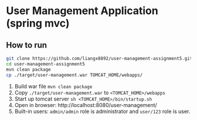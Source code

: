 # User Management Application (spring mvc)


## How to run

```sh
git clone https://github.com/liangx8892/user-management-assignment5.git
cd user-management-assignment5
mvn clean package
cp ./target/user-management.war TOMCAT_HOME/webapps/
```

1. Build war file `mvn clean package`
2. Copy `./target/user-management.war` to `<TOMCAT_HOME>/webapps`
3. Start up tomcat server `sh <TOMCAT_HOME>/bin/startup.sh`
4. Open in browser: http://localhost:8080/user-management/
5. Built-in users: `admin/admin` role is administrator and `user/123` role is user.